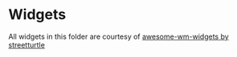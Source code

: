 # Widgets
All widgets in this folder are courtesy of <a href="https://github.com/streetturtle/awesome-wm-widgets:">awesome-wm-widgets by streetturtle</a>
